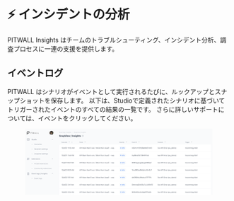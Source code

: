 # ⚡ インシデントの分析

PITWALL Insights はチームのトラブルシューティング、インシデント分析、調査プロセスに一連の支援を提供します。

## イベントログ

PITWALL はシナリオがイベントとして実行されるたびに、ルックアップとスナップショットを保存します。 以下は、Studioで定義されたシナリオに基づいてトリガーされたイベントのすべての結果の一覧です。 さらに詳しいサポートについては、イベントをクリックしてください。

<figure><img src="../../.gitbook/assets/image (31).png" alt=""><figcaption></figcaption></figure>

##



